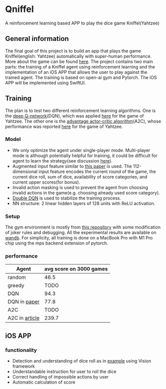 # Qniffel
A reinforcement learning based APP to play the dice game Kniffel(Yahtzee)

## General information
The final goal of this project is to build an app that plays the game Kniffel(english: Yahtzee) automatically with super-human performance. More about the game can be found [here](https://en.wikipedia.org/wiki/Yahtzee).
The project contains two main parts: the training of a Kniffel agent using reinforcement learning and the implementation of an iOS APP that allows the user to play against the trained agent.
The training is based on open-ai gym and Pytorch. The iOS APP will be implemented using SwiftUI.  

## Training
The plan is to test two different reinforcement learning algorithms. One is the [deep Q-network](https://arxiv.org/abs/1312.5602)(DQN), 
which was applied [here](https://web.stanford.edu/class/aa228/reports/2018/final75.pdf) for the game of Yahtzee. 
The other one is the [advantage actor-critic algorithm](https://arxiv.org/abs/1602.01783)(A2C), whose performance was reported [here](https://dionhaefner.github.io/2021/04/yahtzotron-learning-to-play-yahtzee-with-advantage-actor-critic/#pre-training-via-advantage-look-up-table) for the game of Yahtzee.
### Model
- We only optimize the agent under single-player mode. Multi-player mode is although potentially helpful for training, it could be difficult for agent to learn the strategy(see discussion [here](https://web.stanford.edu/class/aa228/reports/2018/final75.pdf)).
- Augmented input feature similar to [this paper](https://web.stanford.edu/class/aa228/reports/2018/final75.pdf) is used. 
The 112-dimensional input feature encodes the current round of the game, the current dice roll, sum of dice, availability of score categories, and current upper scores(for bonus).
- Invalid action masking is used to prevent the agent from choosing invalid actions in the game(e.g. choosing already used score category).
- [Double DQN](https://arxiv.org/abs/1509.06461) is used to stabilize the training process.
- NN structure: 2 linear hidden layers of 128 units with ReLU activation.

### Setup
The gym environment is mostly from [this repository](https://github.com/villebro/gym-yahtzee) with some modification of joker rules and debugging.
All the experimental results are available on [wandb](https://wandb.ai/naiv/Qniffel?workspace=user-naiv).
For simplicity, all training is done on a MacBook Pro with M1 Pro chip using the mps backend extension of pytorch.
### performance

| Agent                                                                                                                                                             | avg score on 3000 games |
|-------------------------------------------------------------------------------------------------------------------------------------------------------------------|-------------------------|
| random                                                                                                                                                            | 46.5                    |
| greedy                                                                                                                                                            | TODO                    | 
| DQN                                                                                                                                                               | 94.3                    |
| DQN in [paper](https://web.stanford.edu/class/aa228/reports/2018/final75.pdf)                                                                                     | 77.8                    |
| A2C                                                                                                                                                               | TODO                    |
| A2C in [article](https://dionhaefner.github.io/2021/04/yahtzotron-learning-to-play-yahtzee-with-advantage-actor-critic/#pre-training-via-advantage-look-up-table) | 239.7                   |

## iOS APP
### functionality
- Detection and understanding of dice roll as in [example](https://developer.apple.com/documentation/vision/understanding_a_dice_roll_with_vision_and_object_detection) using Vision framework
- Understandable instruction for user to roll the dice
- Correct handling of impossible actions by user
- Automatic calculation of score